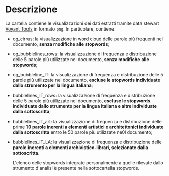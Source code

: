 # Descrizione

La cartella contiene le visualizzazioni dei dati estratti tramite data stewart [Voyant Tools](https://voyant-tools.org/) in formato `png`. In particolare, contiene:
  * og_cirrus: la visualizzazione in word cloud delle parole più frequenti nel documento, **senza modifiche alle stopwords**;
  * og_bubblelines_rows: la visualizzazione di frequenza e distribuzione delle 5 parole più utilizzate nel documento, **senza modifiche alle stopwords**;
  * og_bubbleline_IT: la visualizzazione di frequenza e distribuzione delle 5 parole più utilizzate nel documento, **escluse le stopwords individuate dallo strumento per la lingua italiana**;
  * bubblelines_IT_rows: la visualizzazione di frequenza e distribuzione delle 5 parole più utilizzate nel documento, **escluse le stopwords individuate dallo strumento per la lingua italiana e altre individuate dalla sottoscritta**;
  * bubblelines_IT_art: la visualizzazione di frequenza e distribuzione delle prime **10 parole inerenti a elementi artistici e architettonici individuate dalla sottoscritta** entro le 50 parole più utilizzate ne0l documento;
  * bubblelines_IT_LA: la visualizzazione di frequenza e distribuzione delle **parole inerenti a elementi archivistico-librari, selezionate dalla sottoscritta**.

    L'elenco delle stopwords integrate personalmente a quelle rilevate dallo strumento d'analisi è presente nella sottocartella stopwords.
